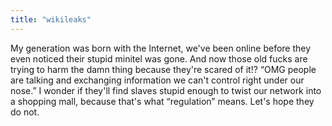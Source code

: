```yaml
---
title: "wikileaks"
---
```


My generation was born with the Internet, we've been online before they even
noticed their stupid minitel was gone. And now those old fucks are trying to
harm the damn thing because they're scared of it!? “OMG people are talking and
exchanging information we can't control right under our nose.” I wonder if
they'll find slaves stupid enough to twist our network into a shopping mall,
because that's what “regulation” means. Let's hope they do not.

